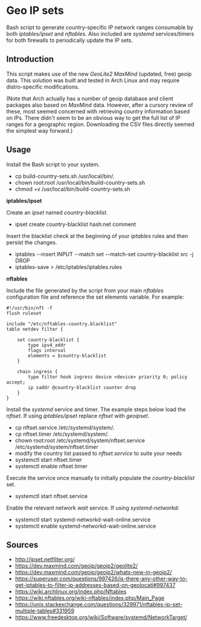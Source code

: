 Geo IP sets
============
Bash script to generate country-specific IP network ranges consumable by both *iptables/ipset* and *nftables*. Also included are *systemd* services/timers for both firewalls to periodically update the IP sets.

Introduction
------------
This script makes use of the new *GeoLite2 MaxMind* (updated, free) geoip data. This solution was built and tested in Arch Linux and may require distro-specific modifications.

(Note that Arch actually has a number of geoip database and client packages also based on *MaxMind* data. However, after a cursory review of these, most seemed concerned with retrieving country information based on IPs. There didn't seem to be an obvious way to get the full list of IP ranges for a geographic region. Downloading the CSV files directly seemed the simplest way forward.)

Usage
------------
Install the Bash script to your system.
* cp build-country-sets.sh /usr/local/bin/.
* chown root:root /usr/local/bin/build-country-sets.sh
* chmod +x /usr/local/bin/build-country-sets.sh

**iptables/ipset**

Create an *ipset* named *country-blacklist*.
* ipset create country-blacklist hash:net comment

Insert the blacklist check at the beginning of your *iptables* rules and then persist the changes.
* iptables --insert INPUT --match set --match-set country-blacklist src -j DROP
* iptables-save > /etc/iptables/iptables.rules

**nftables**

Include the file generated by the script from your main *nftables* configuration file and reference the set elements variable. For example:
```
#!/usr/bin/nft -f
flush ruleset

include "/etc/nftables-country.blacklist"
table netdev filter {

	set country-blacklist {
		type ipv4_addr
		flags interval
		elements = $country-blacklist
	}

	chain ingress {
		type filter hook ingress device <device> priority 0; policy accept;
		ip saddr @country-blacklist counter drop
	}
}
```

Install the *systemd* service and timer. The example steps below load the *nftset*. If using *iptables/ipset* replace *nftset* with *geoipset*.
* cp nftset.service /etc/systemd/system/.
* cp nftset.timer /etc/systemd/system/.
* chown root:root /etc/systemd/system/nftset.service /etc/systemd/system/nftset.timer
* modify the country list passed to *nftset.service* to suite your needs
* systemctl start nftset.timer
* systemctl enable nftset.timer

Execute the service once manually to initially populate the *country-blacklist* set.
* systemctl start nftset.service

Enable the relevant network *wait* service. If using *systemd-networkd*:
* systemctl start systemd-networkd-wait-online.service
* systemctl enable systemd-networkd-wait-online.service

Sources
------------
* http://ipset.netfilter.org/
* https://dev.maxmind.com/geoip/geoip2/geolite2/
* https://dev.maxmind.com/geoip/geoip2/whats-new-in-geoip2/
* https://superuser.com/questions/997426/is-there-any-other-way-to-get-iptables-to-filter-ip-addresses-based-on-geolocati#997437
* https://wiki.archlinux.org/index.php/Nftables
* https://wiki.nftables.org/wiki-nftables/index.php/Main_Page
* https://unix.stackexchange.com/questions/329971/nftables-ip-set-multiple-tables#331959
* https://www.freedesktop.org/wiki/Software/systemd/NetworkTarget/
